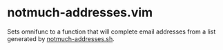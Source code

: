 notmuch-addresses.vim
=====================

Sets omnifunc to a function that will complete email addresses from a list
generated by
[notmuch-addresses.sh](http://www.guru-group.fi/~too/nottoomuch/nottoomuch-addresses/).
